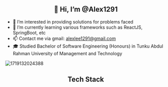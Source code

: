 
<div style = " width: 100%; text-align:center;">
  <h2>👋 Hi, I’m @Alex1291</h2>
</div>

- 👀 I’m interested in providing solutions for problems faced
- 🌱 I’m currently learning various frameworks such as ReactJS, SpringBoot, etc
- 📫 Contact me via gmail: alexlee1291@gmail.com
- 🎓 Studied Bachelor of Software Engineering (Honours) in Tunku Abdul Rahman University of Management and Technology

![1719132024388](https://github.com/user-attachments/assets/fceef9f4-a86b-4b2d-a7bb-4b00ba484576)

<div style = "text-align:center;">
  <h2>Tech Stack</h2>
</div>
